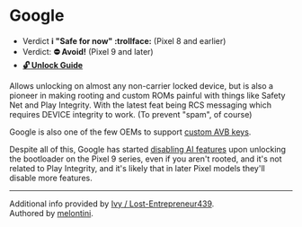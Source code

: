 # Google

* Verdict **ℹ️ "Safe for now" :trollface:** (Pixel 8 and earlier)
* Verdict: **⛔ Avoid!** (Pixel 9 and later)
* [**🔓️ Unlock Guide**](/misc/generic-unlock.md)

Allows unlocking on almost any non-carrier locked device, but is also a pioneer in making rooting and custom ROMs painful with things like Safety Net and Play Integrity. With the latest feat being RCS messaging which requires DEVICE integrity to work. (To prevent "spam", of course)

Google is also one of the few OEMs to support [custom AVB keys](/README.md#custom-avb-keys).

Despite all of this, Google has started [disabling AI features][disabled ai] upon unlocking the bootloader on the Pixel 9 series, even if you aren't rooted, and it's not related to Play Integrity, and it's likely that in later Pixel models they'll disable more features.
***
Additional info provided by [Ivy / Lost-Entrepreneur439](https://github.com/Lost-Entrepreneur439).<br/>
Authored by [melontini](https://github.com/melontini).

[disabled ai]:https://xdaforums.com/t/pixel-screenshots-other-ai-features-dont-work-with-unlocked-bl.4688190/
